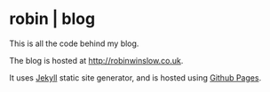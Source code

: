 robin | blog
====================

This is all the code behind my blog.

The blog is hosted at http://robinwinslow.co.uk.

It uses [Jekyll](https://github.com/mojombo/jekyll) static site generator,
and is hosted using [Github Pages](http://pages.github.com/).
